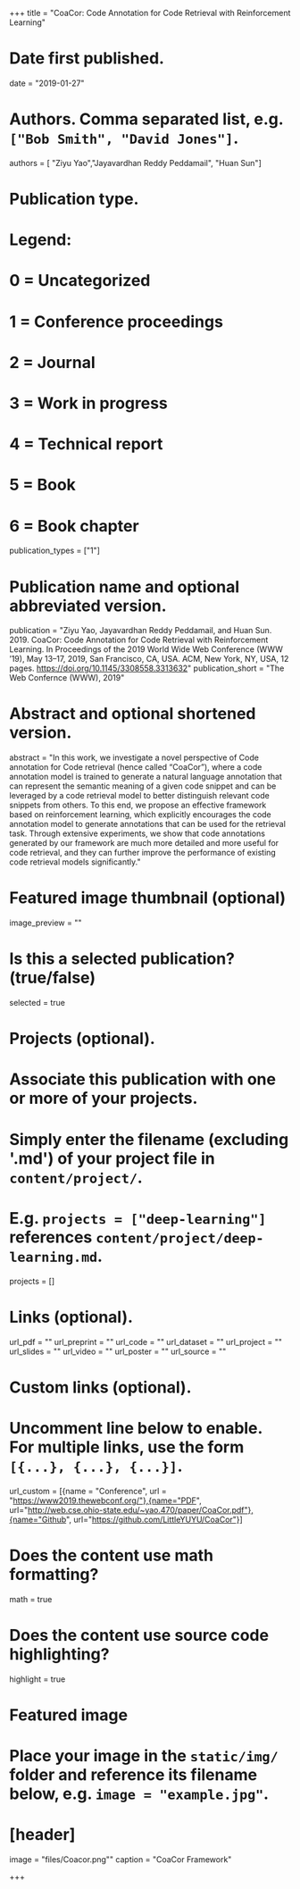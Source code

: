 +++
title = "CoaCor: Code Annotation for Code Retrieval with Reinforcement Learning"

# Date first published.
date = "2019-01-27"

# Authors. Comma separated list, e.g. `["Bob Smith", "David Jones"]`.
authors = [ "Ziyu Yao","Jayavardhan Reddy Peddamail", "Huan Sun"]

# Publication type.
# Legend:
# 0 = Uncategorized
# 1 = Conference proceedings
# 2 = Journal
# 3 = Work in progress
# 4 = Technical report
# 5 = Book
# 6 = Book chapter
publication_types = ["1"]

# Publication name and optional abbreviated version.
publication = "Ziyu Yao, Jayavardhan Reddy Peddamail, and Huan Sun. 2019. CoaCor: Code Annotation for Code Retrieval with Reinforcement Learning. In Proceedings of the 2019 World Wide Web Conference (WWW ’19), May 13–17, 2019, San Francisco, CA, USA. ACM, New York, NY, USA, 12 pages. https://doi.org/10.1145/3308558.3313632" 
publication_short = "The Web Confernce (WWW), 2019"

# Abstract and optional shortened version.
abstract = "In this work, we investigate a novel perspective of Code annotation for Code retrieval (hence called “CoaCor”), where a code annotation model is trained to generate a natural language annotation that can represent the semantic meaning of a given code snippet and can be leveraged by a code retrieval model to better distinguish relevant code snippets from others. To this end, we propose an effective framework based on reinforcement learning, which explicitly encourages the code annotation model to generate annotations that can be used for the retrieval task. Through extensive experiments, we show that code annotations generated by our framework are much more detailed and more useful for code retrieval, and they can further improve the performance of existing code retrieval models significantly."

# Featured image thumbnail (optional)
image_preview = ""

# Is this a selected publication? (true/false)
selected = true

# Projects (optional).
#   Associate this publication with one or more of your projects.
#   Simply enter the filename (excluding '.md') of your project file in `content/project/`.
#   E.g. `projects = ["deep-learning"]` references `content/project/deep-learning.md`.
projects = []

# Links (optional).
url_pdf = ""
url_preprint = ""
url_code = ""
url_dataset = ""
url_project = ""
url_slides = ""
url_video = ""
url_poster = ""
url_source = ""

# Custom links (optional).
#   Uncomment line below to enable. For multiple links, use the form `[{...}, {...}, {...}]`.
url_custom = [{name = "Conference", url = "https://www2019.thewebconf.org/"},{name="PDF", url="http://web.cse.ohio-state.edu/~yao.470/paper/CoaCor.pdf"},{name="Github", url="https://github.com/LittleYUYU/CoaCor"}]

# Does the content use math formatting?
math = true

# Does the content use source code highlighting?
highlight = true

# Featured image
# Place your image in the `static/img/` folder and reference its filename below, e.g. `image = "example.jpg"`.
# [header]
image = "files/Coacor.png""
caption = "CoaCor Framework"

+++
